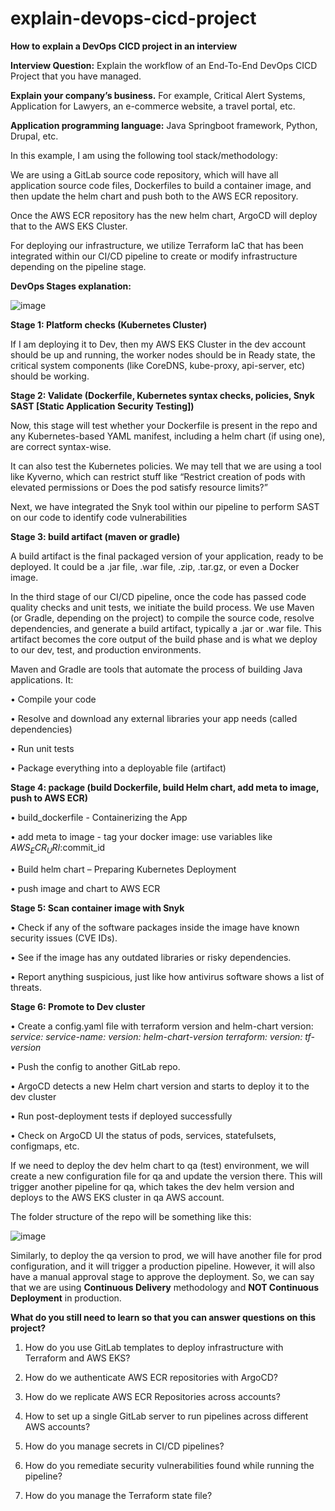 # explain-devops-cicd-project
**How to explain a DevOps CICD project in an interview**

**Interview Question:** Explain the workflow of an End-To-End DevOps CICD Project that you have managed.

**Explain your company’s business.** For example, Critical Alert Systems, Application for Lawyers, an e-commerce website, a travel portal, etc.

**Application programming language:** Java Springboot framework, Python, Drupal, etc.

In this example, I am using the following tool stack/methodology:

We are using a GitLab source code repository, which will have all application source code files, Dockerfiles to build a container image, and then update the helm chart and push both to the AWS ECR repository.

Once the AWS ECR repository has the new helm chart, ArgoCD will deploy that to the AWS EKS Cluster.

For deploying our infrastructure, we utilize Terraform IaC that has been integrated within our CI/CD pipeline to create or modify infrastructure depending on the pipeline stage.

**DevOps Stages explanation:**

![image](https://github.com/user-attachments/assets/beba5356-36cf-4fa6-8944-f6a72f7d269d)


**Stage 1: Platform checks (Kubernetes Cluster)**

If I am deploying it to Dev, then my AWS EKS Cluster in the dev account should be up and running, the worker nodes should be in Ready state, the critical system components (like CoreDNS, kube-proxy, api-server, etc) should be working.

**Stage 2: Validate (Dockerfile, Kubernetes syntax checks, policies, Snyk SAST [Static Application Security Testing])**

Now, this stage will test whether your Dockerfile is present in the repo and any Kubernetes-based YAML manifest, including a helm chart (if using one), are correct syntax-wise. 

It can also test the Kubernetes policies. We may tell that we are using a tool like Kyverno, which can restrict stuff like “Restrict creation of pods with elevated permissions or Does the pod satisfy resource limits?”

Next, we have integrated the Snyk tool within our pipeline to perform SAST on our code to identify code vulnerabilities

**Stage 3: build artifact (maven or gradle)**

A build artifact is the final packaged version of your application, ready to be deployed. It could be a .jar file, .war file, .zip, .tar.gz, or even a Docker image.

In the third stage of our CI/CD pipeline, once the code has passed code quality checks and unit tests, we initiate the build process. We use Maven (or Gradle, depending on the project) to compile the source code, resolve dependencies, and generate a build artifact, typically a .jar or .war file. This artifact becomes the core output of the build phase and is what we deploy to our dev, test, and production environments.

Maven and Gradle are tools that automate the process of building Java applications. It:

•	Compile your code

•	Resolve and download any external libraries your app needs (called dependencies)

•	Run unit tests

•	Package everything into a deployable file (artifact)

**Stage 4: package (build Dockerfile, build Helm chart, add meta to image, push to AWS ECR)**

•	build_dockerfile - Containerizing the App

•	add meta to image - tag your docker image: use variables like $AWS_ECR_URI:$commit_id

•	Build helm chart – Preparing Kubernetes Deployment

•	push image and chart to AWS ECR

**Stage 5: Scan container image with Snyk**

•	Check if any of the software packages inside the image have known security issues (CVE IDs).

•	See if the image has any outdated libraries or risky dependencies.

•	Report anything suspicious, just like how antivirus software shows a list of threats.

**Stage 6: Promote to Dev cluster**

•	Create a config.yaml file with terraform version and helm-chart version:
_service:
  service-name:
     version: helm-chart-version
terraform:
     version: tf-version_

•	Push the config to another GitLab repo.

•	ArgoCD detects a new Helm chart version and starts to deploy it to the dev cluster

•	Run post-deployment tests if deployed successfully

•	Check on ArgoCD UI the status of pods, services, statefulsets, configmaps, etc.

If we need to deploy the dev helm chart to qa (test) environment, we will create a new configuration file for qa and update the version there. This will trigger another pipeline for qa, which takes the dev helm version and deploys to the AWS EKS cluster in qa AWS account.

The folder structure of the repo will be something like this:

![image](https://github.com/user-attachments/assets/ea816416-3eb2-4d56-ae3f-3596f10758e5)


Similarly, to deploy the qa version to prod, we will have another file for prod configuration, and it will trigger a production pipeline. However, it will also have a manual approval stage to approve the deployment. So, we can say that we are using **Continuous Delivery** methodology and **NOT Continuous Deployment** in production.

**What do you still need to learn so that you can answer questions on this project?**

1. How do you use GitLab templates to deploy infrastructure with Terraform and AWS EKS?

2. How do we authenticate AWS ECR repositories with ArgoCD?

3. How do we replicate AWS ECR Repositories across accounts?

4. How to set up a single GitLab server to run pipelines across different AWS accounts?

5. How do you manage secrets in CI/CD pipelines?

6. How do you remediate security vulnerabilities found while running the pipeline?

7. How do you manage the Terraform state file?
